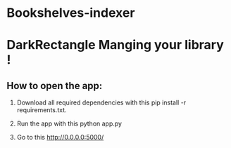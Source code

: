 # Bookshelves-indexer

# DarkRectangle Manging your library !

## How to open the app:

1. Download all required dependencies with this pip install -r requirements.txt.

2. Run the app with this python app.py

3. Go to this http://0.0.0.0:5000/

